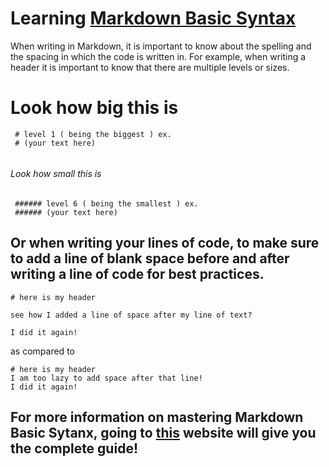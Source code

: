 # Learning [Markdown Basic Syntax](https://www.markdownguide.org/basic-syntax/#images-1)

When writing in Markdown, it is important to know about the spelling and the spacing in which the code is written in. For example, when writing a header it is important to know that there are multiple levels or sizes.

# Look how big this is
 
 ``` 
  # level 1 ( being the biggest ) ex.
  # (your text here)
  
 ```
 
###### Look how small this is
 
 ```
  ###### level 6 ( being the smallest ) ex.
  ###### (your text here)
 ```
 
## Or when writing your lines of code, to make sure to add a line of blank space before and after writing a line of code for best practices. 
 
 ```
 # here is my header
 
 see how I added a line of space after my line of text?
 
 I did it again!
 
 ```
 
 as compared to 
 
 ```
 # here is my header
 I am too lazy to add space after that line!
 I did it again!
 
 ```
 
## For more information on mastering Markdown Basic Sytanx, going to [this](https://www.markdownguide.org/basic-syntax/#images-1) website will give you the complete guide!
